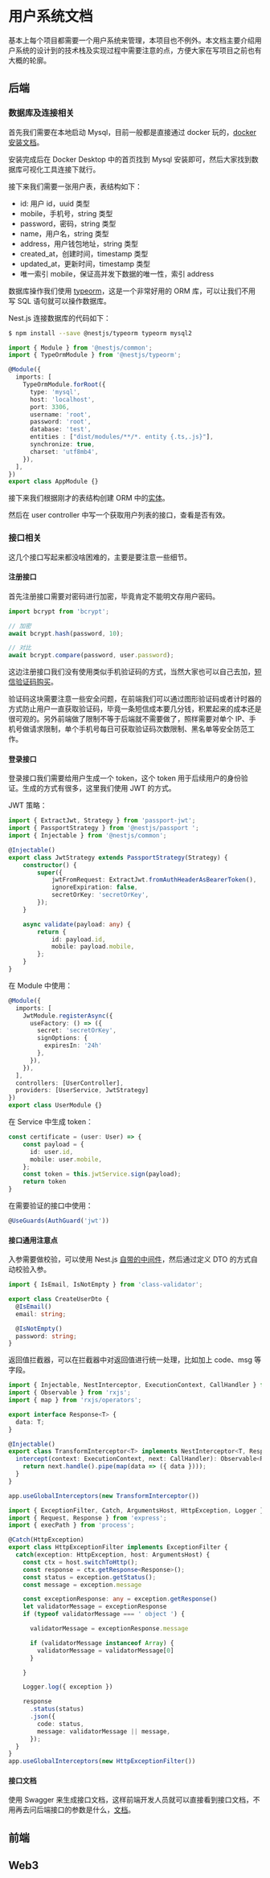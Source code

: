# 用户系统文档

基本上每个项目都需要一个用户系统来管理，本项目也不例外。本文档主要介绍用户系统的设计到的技术栈及实现过程中需要注意的点，方便大家在写项目之前也有大概的轮廓。

## 后端

### 数据库及连接相关

首先我们需要在本地启动 Mysql，目前一般都是直接通过 docker 玩的，[docker 安装文档](https://docs.docker.com/engine/install/)。

安装完成后在 Docker Desktop 中的首页找到 Mysql 安装即可，然后大家找到数据库可视化工具连接下就行。

接下来我们需要一张用户表，表结构如下：

- id: 用户 id，uuid 类型
- mobile，手机号，string 类型
- password，密码，string 类型
- name，用户名，string 类型
- address，用户钱包地址，string 类型
- created_at，创建时间，timestamp 类型
- updated_at，更新时间，timestamp 类型
- 唯一索引 mobile，保证高并发下数据的唯一性，索引 address

数据库操作我们使用 [typeorm](https://typeorm.bootcss.com/)，这是一个非常好用的 ORM 库，可以让我们不用写 SQL 语句就可以操作数据库。

Nest.js 连接数据库的代码如下：

```bash
$ npm install --save @nestjs/typeorm typeorm mysql2
```

```typescript
import { Module } from '@nestjs/common';
import { TypeOrmModule } from '@nestjs/typeorm';

@Module({
  imports: [
    TypeOrmModule.forRoot({
      type: 'mysql',
      host: 'localhost',
      port: 3306,
      username: 'root',
      password: 'root',
      database: 'test', 
      entities : ["dist/modules/**/*. entity {.ts,.js}"],
      synchronize: true,
      charset: 'utf8mb4',
    }),
  ],
})
export class AppModule {}
```

接下来我们根据刚才的表结构创建 ORM 中的[实体](https://typeorm.bootcss.com/entities)。

然后在 user controller 中写一个获取用户列表的接口，查看是否有效。

### 接口相关

这几个接口写起来都没啥困难的，主要是要注意一些细节。

#### 注册接口
首先注册接口需要对密码进行加密，毕竟肯定不能明文存用户密码。

```typescript
import bcrypt from 'bcrypt';

// 加密
await bcrypt.hash(password, 10);

// 对比
await bcrypt.compare(password, user.password);
```

这边注册接口我们没有使用类似手机验证码的方式，当然大家也可以自己去加，[短信验证码购买](https://market.aliyun.com/products/56956004/?spm=5176.product-detail.102.3.37d5591339vg7L)。

验证码这块需要注意一些安全问题，在前端我们可以通过图形验证码或者计时器的方式防止用户一直获取验证码，毕竟一条短信成本要几分钱，积累起来的成本还是很可观的。另外前端做了限制不等于后端就不需要做了，照样需要对单个 IP、手机号做请求限制，单个手机号每日可获取验证码次数限制、黑名单等安全防范工作。

#### 登录接口

登录接口我们需要给用户生成一个 token，这个 token 用于后续用户的身份验证。生成的方式有很多，这里我们使用 JWT 的方式。

JWT 策略：
```typescript
import { ExtractJwt, Strategy } from 'passport-jwt';
import { PassportStrategy } from '@nestjs/passport ';
import { Injectable } from '@nestjs/common';

@Injectable()
export class JwtStrategy extends PassportStrategy(Strategy) {
    constructor() {
        super({
            jwtFromRequest: ExtractJwt.fromAuthHeaderAsBearerToken(),
            ignoreExpiration: false,
            secretOrKey: 'secretOrKey',
        });
    }

    async validate(payload: any) {
        return {
            id: payload.id,
            mobile: payload.mobile,
        };
    }
}
````

在 Module 中使用：
```typescript
@Module({
  imports: [
    JwtModule.registerAsync({
      useFactory: () => ({
        secret: 'secretOrKey',
        signOptions: { 
          expiresIn: '24h'
        },
      }),
    }),
  ],
  controllers: [UserController],
  providers: [UserService, JwtStrategy]
})
export class UserModule {}
```

在 Service 中生成 token：
```typescript
const certificate = (user: User) => {
    const payload = { 
      id: user.id,
      mobile: user.mobile,
    };
    const token = this.jwtService.sign(payload);
    return token
}
```

在需要验证的接口中使用：
```typescript
@UseGuards(AuthGuard('jwt'))
```

#### 接口通用注意点

入参需要做校验，可以使用 Nest.js [自带的中间件](https://docs.nestjs.com/techniques/validation#auto-validation)，然后通过定义 DTO 的方式自动校验入参。

```typescript
import { IsEmail, IsNotEmpty } from 'class-validator';

export class CreateUserDto {
  @IsEmail()
  email: string;

  @IsNotEmpty()
  password: string;
}
```

返回值拦截器，可以在拦截器中对返回值进行统一处理，比如加上 code、msg 等字段。

```typescript
import { Injectable, NestInterceptor, ExecutionContext, CallHandler } from '@nestjs/common';
import { Observable } from 'rxjs';
import { map } from 'rxjs/operators';

export interface Response<T> {
  data: T;
}

@Injectable()
export class TransformInterceptor<T> implements NestInterceptor<T, Response<T>> {
  intercept(context: ExecutionContext, next: CallHandler): Observable<Response<T>> {
    return next.handle().pipe(map(data => ({ data })));
  }
}

app.useGlobalInterceptors(new TransformInterceptor())
```

```typescript
import { ExceptionFilter, Catch, ArgumentsHost, HttpException, Logger } from '@nestjs/common';
import { Request, Response } from 'express';
import { execPath } from 'process';

@Catch(HttpException)
export class HttpExceptionFilter implements ExceptionFilter {
  catch(exception: HttpException, host: ArgumentsHost) {
    const ctx = host.switchToHttp();
    const response = ctx.getResponse<Response>();
    const status = exception.getStatus();
    const message = exception.message

    const exceptionResponse: any = exception.getResponse()
    let validatorMessage = exceptionResponse
    if (typeof validatorMessage === ' object ') {

      validatorMessage = exceptionResponse.message

      if (validatorMessage instanceof Array) {
        validatorMessage = validatorMessage[0]
      }

    }

    Logger.log({ exception })

    response
      .status(status)
      .json({
        code: status,
        message: validatorMessage || message,
      });
  }
}
app.useGlobalInterceptors(new HttpExceptionFilter())
```

#### 接口文档

使用 Swagger 来生成接口文档，这样前端开发人员就可以直接看到接口文档，不用再去问后端接口的参数是什么，[文档](https://docs.nestjs.com/openapi/introduction)。

## 前端

## Web3